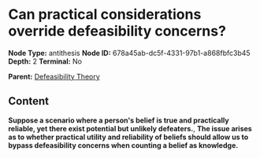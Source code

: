 # Can practical considerations override defeasibility concerns?

**Node Type:** antithesis
**Node ID:** 678a45ab-dc5f-4331-97b1-a868fbfc3b45
**Depth:** 2
**Terminal:** No

**Parent:** [Defeasibility Theory](defeasibility-theory.md)

## Content

**Suppose a scenario where a person's belief is true and practically reliable, yet there exist potential but unlikely defeaters.**, **The issue arises as to whether practical utility and reliability of beliefs should allow us to bypass defeasibility concerns when counting a belief as knowledge.**
